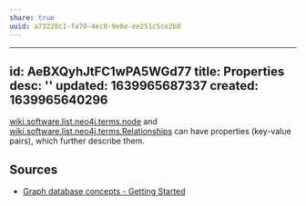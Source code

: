 ```yaml
---
share: true
uuid: a73228c1-fa70-4ec0-9e0e-ee251c5ce2b8
---
```

---
id: AeBXQyhJtFC1wPA5WGd77
title: Properties
desc: ''
updated: 1639965687337
created: 1639965640296
---

[wiki.software.list.neo4j.terms.node](/undefined) and [wiki.software.list.neo4j.terms.Relationships](/undefined) can have properties (key-value pairs), which further describe them.

## Sources

* [Graph database concepts - Getting Started](https://neo4j.com/docs/getting-started/current/graphdb-concepts/)